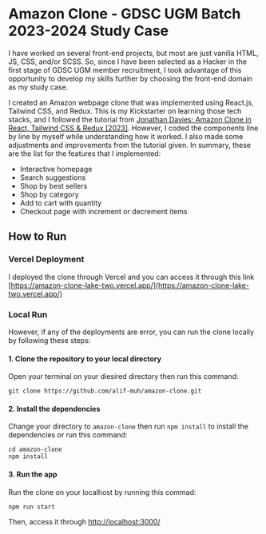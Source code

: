 # Amazon Clone - GDSC UGM Batch 2023-2024 Study Case

I have worked on several front-end projects, but most are just vanilla HTML, JS, CSS, and/or SCSS. So, since I have been selected as a Hacker in the first stage of GDSC UGM member recruitment, I took advantage of this opportunity to develop my skills further by choosing the front-end domain as my study case.

I created an Amazon webpage clone that was implemented using React.js, Tailwind CSS, and Redux. This is my Kickstarter on learning those tech stacks, and I followed the tutorial from [Jonathan Davies: Amazon Clone in React, Tailwind CSS & Redux [2023]](https://youtu.be/pnnblIo1iO0?si=pgg5Ol8a7bmtyxwN). However, I coded the components line by line by myself while understanding how it worked. I also made some adjustments and improvements from the tutorial given. In summary, these are the list for the features that I implemented:

- Interactive homepage
- Search suggestions
- Shop by best sellers
- Shop by category
- Add to cart with quantity
- Checkout page with increment or decrement items

## How to Run

### Vercel Deployment

I deployed the clone through Vercel and you can access it through this link [https://amazon-clone-lake-two.vercel.app/](https://amazon-clone-lake-two.vercel.app/)

### Local Run

However, if any of the deployments are error, you can run the clone locally by following these steps:

#### 1. Clone the repository to your local directory

Open your terminal on your diesired directory then run this command:

```
git clone https://github.com/alif-muh/amazon-clone.git
```

#### 2. Install the dependencies

Change your directory to `amazon-clone` then run `npm install` to install the dependencies or run this command:

```
cd amazon-clone
npm install
```

#### 3. Run the app

Run the clone on your localhost by running this commad:

```
npm run start
```

Then, access it through [http://localhost:3000/](http://localhost:3000/)

